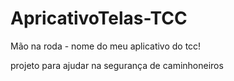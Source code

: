 # ApricativoTelas-TCC
 Mão na roda - nome do meu aplicativo do tcc!

projeto para ajudar na segurança de caminhoneiros
